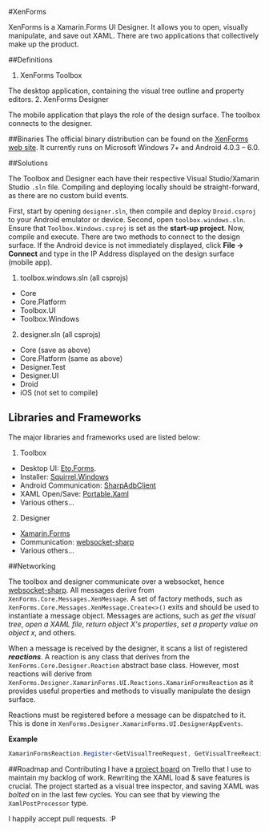 #XenForms

XenForms is a Xamarin.Forms UI Designer. It allows you to open, visually manipulate, and save out XAML. There are two applications that collectively make up the product.

##Definitions
1. XenForms Toolbox
 
 The desktop application, containing the visual tree outline and property editors.
2. XenForms Designer

 The mobile application that plays the role of the design surface. The toolbox connects to the designer.
 
##Binaries
The official binary distribution can be found on the [XenForms web site](https://www.xenforms.com/). It currently runs on Microsoft Windows 7+ and Android 4.0.3 – 6.0.

##Solutions

The Toolbox and Designer each have their respective Visual Studio/Xamarin Studio ```.sln``` file. Compiling and deploying locally should be straight-forward, as there are no custom build events.

First, start by opening ```designer.sln```, then compile and deploy ```Droid.csproj``` to your Android emulator or device.
Second, open ```toolbox.windows.sln```. Ensure that ```Toolbox.Windows.csproj``` is set as the **start-up project**. Now, compile and execute. There are two methods to connect to the design surface. If the Android device is not immediately displayed, click **File -> Connect** and type in the IP Address displayed on the design surface (mobile app).

1. toolbox.windows.sln (all csprojs)
  * Core
  * Core.Platform
  * Toolbox.UI
  * Toolbox.Windows
2. designer.sln (all csprojs)
 * Core (save as above)
 * Core.Platform (same as above)
 * Designer.Test
 * Designer.UI
 * Droid
 * iOS (not set to compile)

## Libraries and Frameworks
The major libraries and frameworks used are listed below:

1. Toolbox

 * Desktop UI: [Eto.Forms](https://github.com/picoe/Eto).
 * Installer: [Squirrel.Windows](https://github.com/Squirrel/Squirrel.Windows)
 * Android Communication: [SharpAdbClient](https://github.com/quamotion/madb)
 * XAML Open/Save: [Portable.Xaml](https://github.com/michaeled/Portable.Xaml)
 * Various others...

2. Designer

 * [Xamarin.Forms](https://www.xamarin.com/)
 * Communication: [websocket-sharp](https://github.com/sta/websocket-sharp)
 * Various others...

##Networking

The toolbox and designer communicate over a websocket, hence [websocket-sharp](https://github.com/sta/websocket-sharp). All messages derive from ```XenForms.Core.Messages.XenMessage```. A set of factory methods, such as ```XenForms.Core.Messages.XenMessage.Create<>()``` exits and should be used to instantiate a message object. Messages are actions, such as *get the visual tree*, *open a XAML file*, *return object X's properties*, *set a property value on object x*, and others.

When a message is received by the designer, it scans a list of registered ***reactions***. A reaction is any class that derives from the ```XenForms.Core.Designer.Reaction``` abstract base class. However, most reactions will derive from ```XenForms.Designer.XamarinForms.UI.Reactions.XamarinFormsReaction``` as it provides useful properties and methods to visually manipulate the design surface.

Reactions must be registered before a message can be dispatched to it. This is done in ```XenForms.Designer.XamarinForms.UI.DesignerAppEvents```.

**Example**

```cs
XamarinFormsReaction.Register<GetVisualTreeRequest, GetVisualTreeReaction<VisualElement>>(page);
```

##Roadmap and Contributing 
I have a [project board](https://trello.com/b/dAZJ4QkT/xenforms-beta-roadmap) on Trello that I use to maintain my backlog of work. Rewriting the XAML load & save features is crucial. The project started as a visual tree inspector, and saving XAML was *bolted* on in the last few cycles. You can see that by viewing the ``XamlPostProcessor`` type.

I happily accept pull requests. :P

